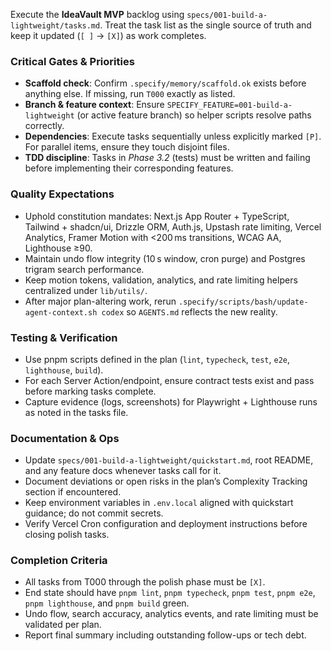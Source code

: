 Execute the **IdeaVault MVP** backlog using `specs/001-build-a-lightweight/tasks.md`. Treat the task list as the single source of truth and keep it updated (`[ ]` → `[X]`) as work completes.

### Critical Gates & Priorities
- **Scaffold check**: Confirm `.specify/memory/scaffold.ok` exists before anything else. If missing, run `T000` exactly as listed.
- **Branch & feature context**: Ensure `SPECIFY_FEATURE=001-build-a-lightweight` (or active feature branch) so helper scripts resolve paths correctly.
- **Dependencies**: Execute tasks sequentially unless explicitly marked `[P]`. For parallel items, ensure they touch disjoint files.
- **TDD discipline**: Tasks in _Phase 3.2_ (tests) must be written and failing before implementing their corresponding features.

### Quality Expectations
- Uphold constitution mandates: Next.js App Router + TypeScript, Tailwind + shadcn/ui, Drizzle ORM, Auth.js, Upstash rate limiting, Vercel Analytics, Framer Motion with <200 ms transitions, WCAG AA, Lighthouse ≥90.
- Maintain undo flow integrity (10 s window, cron purge) and Postgres trigram search performance.
- Keep motion tokens, validation, analytics, and rate limiting helpers centralized under `lib/utils/`.
- After major plan-altering work, rerun `.specify/scripts/bash/update-agent-context.sh codex` so `AGENTS.md` reflects the new reality.

### Testing & Verification
- Use pnpm scripts defined in the plan (`lint`, `typecheck`, `test`, `e2e`, `lighthouse`, `build`).
- For each Server Action/endpoint, ensure contract tests exist and pass before marking tasks complete.
- Capture evidence (logs, screenshots) for Playwright + Lighthouse runs as noted in the tasks file.

### Documentation & Ops
- Update `specs/001-build-a-lightweight/quickstart.md`, root README, and any feature docs whenever tasks call for it.
- Document deviations or open risks in the plan’s Complexity Tracking section if encountered.
- Keep environment variables in `.env.local` aligned with quickstart guidance; do not commit secrets.
- Verify Vercel Cron configuration and deployment instructions before closing polish tasks.

### Completion Criteria
- All tasks from T000 through the polish phase must be `[X]`.
- End state should have `pnpm lint`, `pnpm typecheck`, `pnpm test`, `pnpm e2e`, `pnpm lighthouse`, and `pnpm build` green.
- Undo flow, search accuracy, analytics events, and rate limiting must be validated per plan.
- Report final summary including outstanding follow-ups or tech debt.
